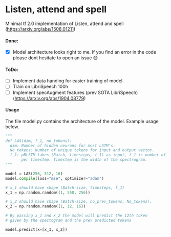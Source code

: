 # Listen, attend and spell
Minimal tf 2.0 implementation of Listen, attend and spell (https://arxiv.org/abs/1508.01211)

#### Done:
+ [x] Model architecture looks right to me. If you find an error in the code please dont hesitate to open an issue 😊

#### ToDo:
+ [ ] Implement data handing for easier training of model.
+ [ ] Train on LibriSpeech 100h
+ [ ] Implement specAugment features (prev SOTA LibriSpeech) (https://arxiv.org/abs/1904.08779)

#### Usage
The file model.py contains the architecture of the model. Example usage below.

```python
"""
def LAS(dim, f_1, no_tokens):
  dim: Number of hidden neurons for most LSTM's.
  No_tokens: Number of unique tokens for input and output vector.
  f_1: pBLSTM takes (Batch, timesteps, f_1) as input, f_1 is number of features of the mel spectrogram 
       per timestep. Timestep is the width of the spectrogram.
"""

model = LAS(256, 512, 16)
model.compile(loss="mse", optimizer="adam")

# x_1 should have shape (Batch-size, timesteps, f_1)
x_1 = np.random.random((1, 550, 256))

# x_2 should have shape (Batch-size, no_prev_tokens, No_tokens). 
x_2 = np.random.random((1, 12, 16))

# By passing x_1 and x_2 the model will predict the 12th token 
# given by the spectogram and the prev predicted tokens

model.predict(x=[x_1, x_2])
```
